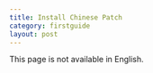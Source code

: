 ```yaml
---
title: Install Chinese Patch
category: firstguide
layout: post
---
```


This page is not available in English.